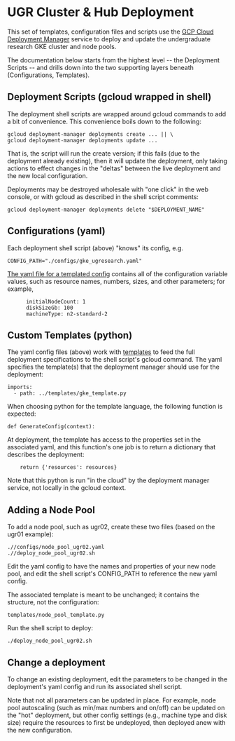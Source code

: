 # UGR Cluster & Hub Deployment

This set of templates, configuration files and scripts use the [GCP Cloud Deployment Manager](https://cloud.google.com/deployment-manager/docs) service to deploy and update the undergraduate research GKE cluster and node pools.

The documentation below starts from the highest level -- the Deployment Scripts -- and drills down into the two supporting layers beneath (Configurations, Templates).


## Deployment Scripts (gcloud wrapped in shell)

The deployment shell scripts are wrapped around gcloud commands to add a bit of convenience. This convenience boils down to the following:

```
gcloud deployment-manager deployments create ... || \
gcloud deployment-manager deployments update ...
```

That is, the script will run the create version; if this fails (due to the deployment already existing), then it will update the deployment, only taking actions to effect changes in the "deltas" between the live deployment and the new local configuration.

Deployments may be destroyed wholesale with "one click" in the web console, or with gcloud as described in the shell script comments:

```
gcloud deployment-manager deployments delete "$DEPLOYMENT_NAME"
```
## Configurations (yaml)

Each deployment shell script (above) "knows" its config, e.g.

```
CONFIG_PATH="./configs/gke_ugresearch.yaml"
```

[The yaml file for a templated config](https://cloud.google.com/deployment-manager/docs/configuration/templates/define-template-properties) contains all of the configuration variable values, such as resource names, numbers, sizes, and other parameters; for example,

```
      initialNodeCount: 1
      diskSizeGb: 100
      machineType: n2-standard-2
```

## Custom Templates (python)

The yaml config files (above) work with [templates](https://cloud.google.com/deployment-manager/docs/configuration/templates/create-basic-template) to feed the full deployment specifications to the shell script's gcloud command. The yaml specifies the template(s) that the deployment manager should use for the deployment:

```
imports:
  - path: ../templates/gke_template.py
```

When choosing python for the template language, the following function is expected:

```
def GenerateConfig(context):
```

At deployment, the template has access to the properties set in the associated yaml, and this function's one job is to return a dictionary that describes the deployment:

```
    return {'resources': resources}
```

Note that this python is run "in the cloud" by the deployment manager service, not locally in the gcloud context.

## Adding a Node Pool

To add a node pool, such as ugr02, create these two files (based on the ugr01 example):

```
.//configs/node_pool_ugr02.yaml
.//deploy_node_pool_ugr02.sh
```

Edit the yaml config to have the names and properties of your new node pool, and edit the shell script's CONFIG_PATH to reference the new yaml config.

The associated template is meant to be unchanged; it contains the structure, not the configuration:

```
templates/node_pool_template.py
```

Run the shell script to deploy:

```
./deploy_node_pool_ugr02.sh
```

## Change a deployment

To change an existing deployment, edit the parameters to be changed in the deployment's yaml config and run its associated shell script.

Note that not all parameters can be updated in place. For example, node pool autoscaling (such as min/max numbers and on/off) can be updated on the "hot" deployment, but other config settings (e.g., machine type and disk size) require the resources to first be undeployed, then deployed anew with the new configuration.
